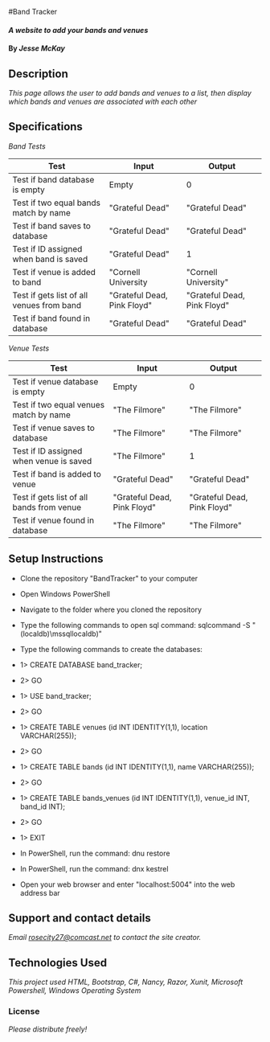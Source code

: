 #Band Tracker

#### _A website to add your bands and venues_

#### By _**Jesse McKay**_

## Description

_This page allows the user to add bands and venues to a list, then display which bands and venues are associated with each other_

## Specifications

_Band Tests_

| Test                                      | Input                       | Output                      |
|-------------------------------------------|-----------------------------|-----------------------------|
| Test if band database is empty            | Empty                       | 0                           |
| Test if two equal bands match by name     | "Grateful Dead"             | "Grateful Dead"             |
| Test if band saves to database            | "Grateful Dead"             | "Grateful Dead"             |
| Test if ID assigned when band is saved    | "Grateful Dead"             | 1                           |
| Test if venue is added to band            | "Cornell University         | "Cornell University"        |
| Test if gets list of all venues from band | "Grateful Dead, Pink Floyd" | "Grateful Dead, Pink Floyd" |
| Test if band found in database            | "Grateful Dead"             | "Grateful Dead"             |

_Venue Tests_

| Test                                       | Input                         | Output                      |
|--------------------------------------------|-------------------------------|-----------------------------|
| Test if venue database is empty            | Empty                         | 0                           |
| Test if two equal venues match by name     | "The Filmore"                 | "The Filmore"               |
| Test if venue saves to database            | "The Filmore"                 | "The Filmore"               |
| Test if ID assigned when venue is saved    | "The Filmore"                 | 1                           |
| Test if band is added to venue             | "Grateful Dead"               | "Grateful Dead"             |
| Test if gets list of all bands from venue  | "Grateful Dead, Pink Floyd"   | "Grateful Dead, Pink Floyd" |
| Test if venue found in database            | "The Filmore"                 | "The Filmore"               |

## Setup Instructions
* Clone the repository "BandTracker" to your computer
* Open Windows PowerShell
* Navigate to the folder where you cloned the repository
* Type the following commands to open sql command:  sqlcommand -S "(localdb)\mssqllocaldb)"

* Type the following commands to create the databases:
* 1> CREATE DATABASE band_tracker;
* 2> GO

* 1> USE band_tracker;
* 2> GO

* 1> CREATE TABLE venues (id INT IDENTITY(1,1), location VARCHAR(255));
* 2> GO

* 1> CREATE TABLE bands (id INT IDENTITY(1,1), name VARCHAR(255));
* 2> GO

* 1> CREATE TABLE bands_venues (id INT IDENTITY(1,1), venue_id INT, band_id INT);
* 2> GO

* 1> EXIT

* In PowerShell, run the command:  dnu restore
* In PowerShell, run the command:  dnx kestrel
* Open your web browser and enter "localhost:5004" into the web address bar

## Support and contact details

_Email rosecity27@comcast.net to contact the site creator._

## Technologies Used

_This project used HTML, Bootstrap, C#, Nancy, Razor, Xunit, Microsoft Powershell, Windows Operating System_

### License

*Please distribute freely!*
